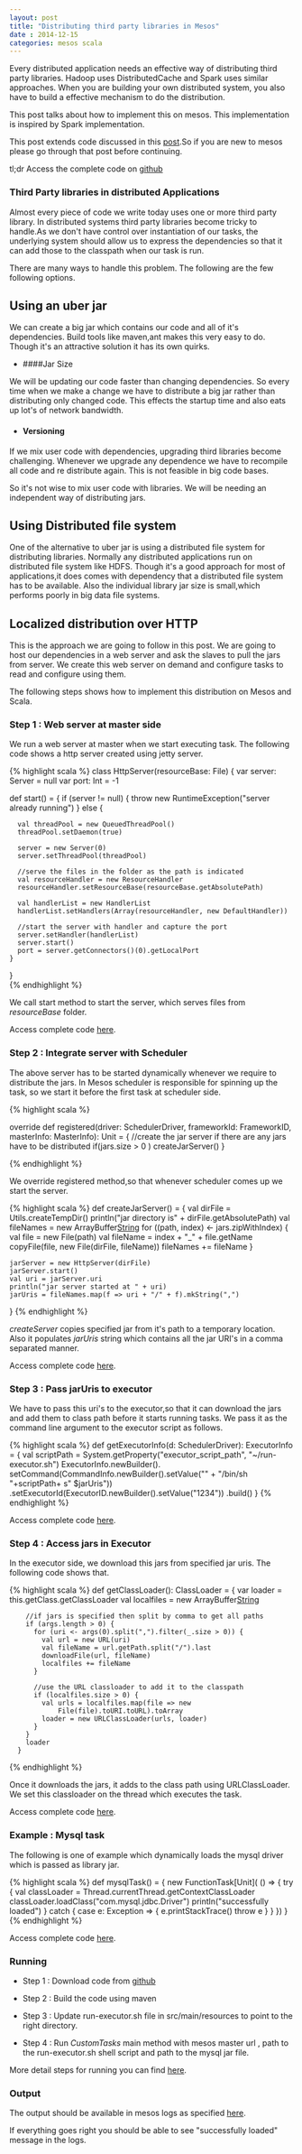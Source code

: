 ```yaml
---           
layout: post
title: "Distributing third party libraries in Mesos"
date : 2014-12-15
categories: mesos scala
---
```


Every distributed application needs an effective way of distributing third party libraries. Hadoop uses DistributedCache and Spark uses similar approaches. When you are building your own distributed system, you also have to build a effective mechanism to do the distribution. 

This post talks about how to implement this on mesos. This implementation is inspired by Spark implementation. 

This post extends code discussed in this [post](/custom-mesos-executor-scala/).So if you are new to mesos please go through that post before continuing.

tl;dr Access the complete code on [github](https://github.com/phatak-dev/blog/tree/master/code/MesosThirdPartyJars)

### Third Party libraries in distributed Applications

Almost every piece of code we write today uses one or more third party library. In distributed systems third party libraries become tricky to handle.As we don't have control over instantiation of our tasks, the underlying system should allow us to express the dependencies so that it can add those to the classpath when our task is run.

There are many ways to handle this problem. The following are the few following options.

## Using an uber jar
We can create a big jar which contains our code and all of it's dependencies. Build tools like maven,ant makes this very easy to do. Though it's an attractive solution it has its own quirks.

* ####Jar Size 

We will be updating our code faster than changing dependencies. So every time when we make a change we have to distribute a big jar rather than distributing only changed code. This effects the startup time and also eats up lot's of network bandwidth.

* #### Versioning

If we mix user code with dependencies, upgrading third libraries become challenging. Whenever we upgrade any dependence we have to recompile all code and re distribute again. This is not feasible in big code bases.

So it's not wise to mix user code with libraries. We will be needing an independent way of distributing jars.



## Using Distributed file system

One of the alternative to uber jar is using a distributed file system for distributing libraries. Normally any distributed applications run on distributed file system like HDFS. Though it's a good approach for most of applications,it does comes with dependency that a distributed file system has to be available. Also the individual library jar size is small,which performs poorly in big data file systems.



## Localized distribution over HTTP

This is the approach we are going to follow in this post. We are going to host our dependencies in a web server and ask the slaves to pull the jars from server. We create this web server on demand and configure tasks to read and configure using them.

The following steps shows how to implement this distribution on Mesos and Scala.

### Step 1 : Web server at master side

We run a web server at master when we start executing task. The following code shows a http server created using jetty server.

 {% highlight scala %}
  class HttpServer(resourceBase: File) {
  var server: Server = null
  var port: Int = -1

  def start() = {
    if (server != null) {
      throw new RuntimeException("server already running")
    }
    else {

      val threadPool = new QueuedThreadPool()
      threadPool.setDaemon(true)

      server = new Server(0)
      server.setThreadPool(threadPool)

      //serve the files in the folder as the path is indicated
      val resourceHandler = new ResourceHandler
      resourceHandler.setResourceBase(resourceBase.getAbsolutePath)

      val handlerList = new HandlerList
      handlerList.setHandlers(Array(resourceHandler, new DefaultHandler))

      //start the server with handler and capture the port
      server.setHandler(handlerList)
      server.start()
      port = server.getConnectors()(0).getLocalPort
    }

  }   
 {% endhighlight   %}

 We call start method to start the server, which serves files from *resourceBase* folder.

 Access complete code [here](https://github.com/phatak-dev/blog/blob/master/code/MesosThirdPartyJars/src/main/scala/com/madhukaraphatak/mesos/jarhandling/HttpServer.scala).

### Step 2 : Integrate server with Scheduler

 The above server has to be started dynamically whenever we require to distribute the jars. In Mesos scheduler is responsible for spinning up the task, so we start it before the first task at scheduler side.

{% highlight scala %}

override def registered(driver: SchedulerDriver, frameworkId: FrameworkID, masterInfo: MasterInfo): Unit = {
    //create the jar server if there are any jars have to be distributed
    if(jars.size > 0 )  createJarServer()
  }

{% endhighlight   %}

We override registered method,so that whenever scheduler comes up we start the server.

{% highlight scala %}
 def createJarServer() = {
    val dirFile = Utils.createTempDir()
    println("jar directory is" + dirFile.getAbsolutePath)
    val fileNames = new ArrayBuffer[String]()
    for ((path, index) <- jars.zipWithIndex) {
      val file = new File(path)
      val fileName = index + "_" + file.getName
      copyFile(file, new File(dirFile, fileName))
      fileNames += fileName
    }

    jarServer = new HttpServer(dirFile)
    jarServer.start()
    val uri = jarServer.uri
    println("jar server started at " + uri)
    jarUris = fileNames.map(f => uri + "/" + f).mkString(",")
  }
{% endhighlight   %}

*createServer* copies specified jar from it's path to a temporary location. Also it populates *jarUris* string which contains all the jar URI's in a comma separated manner.

Access complete code [here](https://github.com/phatak-dev/blog/blob/master/code/MesosThirdPartyJars/src/main/scala/com/madhukaraphatak/mesos/customjars/TaskScheduler.scala).

### Step 3 : Pass jarUris to executor

We have to pass this uri's to the executor,so that it can download the jars and add them to class path before it starts running tasks. We pass it as the command line argument to the executor script as follows.

{% highlight scala %}
 def getExecutorInfo(d: SchedulerDriver): ExecutorInfo = {
    val scriptPath = System.getProperty("executor_script_path",
    "~/run-executor.sh")
    ExecutorInfo.newBuilder().
      setCommand(CommandInfo.newBuilder().setValue("" +
      "/bin/sh "+scriptPath+ s" $jarUris"))
      .setExecutorId(ExecutorID.newBuilder().setValue("1234"))
      .build()
  }
{% endhighlight   %}

Access complete code [here](https://github.com/phatak-dev/blog/blob/master/code/MesosThirdPartyJars/src/main/scala/com/madhukaraphatak/mesos/customjars/TaskScheduler.scala).


### Step 4 : Access jars in Executor

In the executor side, we download this jars from specified jar uris. The following code shows that.

{% highlight scala %}
 def getClassLoader(): ClassLoader = {
        var loader = this.getClass.getClassLoader
        val localfiles = new ArrayBuffer[String]()

        //if jars is specified then split by comma to get all paths
        if (args.length > 0) {
          for (uri <- args(0).split(",").filter(_.size > 0)) {
            val url = new URL(uri)
            val fileName = url.getPath.split("/").last
            downloadFile(url, fileName)
            localfiles += fileName
          }

          //use the URL classloader to add it to the classpath
          if (localfiles.size > 0) {
            val urls = localfiles.map(file => new 
            	File(file).toURI.toURL).toArray
            loader = new URLClassLoader(urls, loader)
          }
        }
        loader
      }
{% endhighlight   %}

Once it downloads the jars, it adds to the class path using URLClassLoader. We set this classloader on the thread which executes the task.

Access complete code [here](https://github.com/phatak-dev/blog/blob/master/code/MesosThirdPartyJars/src/main/scala/com/madhukaraphatak/mesos/customjars/TaskExecutor.scala).

### Example : Mysql task

The following is one of example which dynamically loads the mysql driver which is passed as library jar.


{% highlight scala %}
 def mysqlTask() = {
    new FunctionTask[Unit](
      () => {
        try {
          val classLoader = Thread.currentThread.getContextClassLoader
          classLoader.loadClass("com.mysql.jdbc.Driver")
          println("successfully loaded")
        }
        catch {
          case e: Exception => {
            e.printStackTrace()
            throw e
          }
        }
      })
  }
{% endhighlight   %}

Access complete code [here](https://github.com/phatak-dev/blog/blob/master/code/MesosThirdPartyJars/src/main/scala/com/madhukaraphatak/mesos/customjars/CustomTasks.scala).

### Running

* Step 1 : Download code from [github](https://github.com/phatak-dev/blog/tree/master/code/MesosThirdPartyJars)
* Step 2 : Build the code using maven
* Step 3 : Update run-executor.sh file in src/main/resources to point to the right directory.

* Step 4 : Run *CustomTasks* main method with mesos master url , path to the run-executor.sh shell script and path to the mysql jar file. 

More detail steps for running you can find [here](/mesos-helloworld-scala/#running/).

### Output

The output should be available in mesos logs as specified [here](/mesos-helloworld-scala#output).

If everything goes right you should be able to see "successfully loaded" message in the logs.


